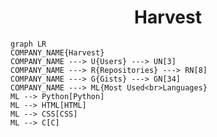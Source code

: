 <h1 align="center">Harvest</h1>

```mermaid
graph LR
COMPANY_NAME{Harvest}
COMPANY_NAME ---> U{Users} ---> UN[3]
COMPANY_NAME ---> R{Repositories} ---> RN[8]
COMPANY_NAME ---> G{Gists} ---> GN[34]
COMPANY_NAME ---> ML{Most Used<br>Languages}
ML --> Python[Python]
ML --> HTML[HTML]
ML --> CSS[CSS]
ML --> C[C]
```
